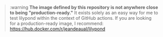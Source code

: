 > :warning **The image defined by this repository is not anywhere close to being "production-ready."** It exists solely as an easy way for me to test lilypond within the context of GitHub actions. If you are looking for a production-ready image, I recommend: https://hub.docker.com/r/jeandeaual/lilypond

